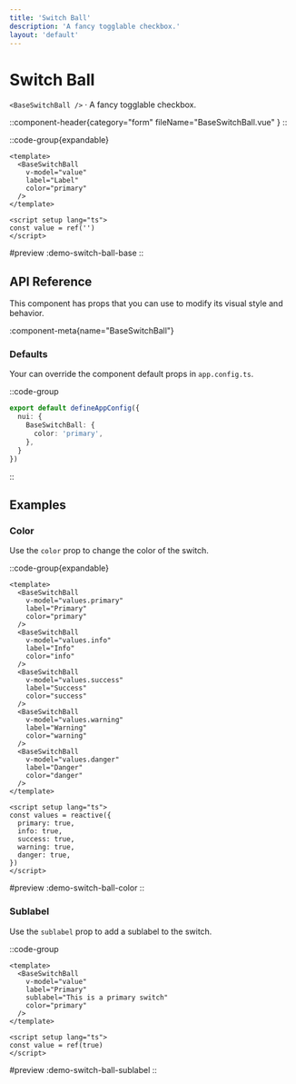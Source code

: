 ```yaml
---
title: 'Switch Ball'
description: 'A fancy togglable checkbox.'
layout: 'default'
---
```


# Switch Ball

`<BaseSwitchBall />` · A fancy togglable checkbox.

::component-header{category="form" fileName="BaseSwitchBall.vue" }
::

::code-group{expandable}

```vue [DemoSwitchBallBase.vue]
<template>
  <BaseSwitchBall
    v-model="value"
    label="Label"
    color="primary"
  />
</template>

<script setup lang="ts">
const value = ref('')
</script>
```

#preview
:demo-switch-ball-base
::

## API Reference

This component has props that you can use to modify its visual style and behavior.

:component-meta{name="BaseSwitchBall"}

### Defaults

Your can override the component default props in `app.config.ts`.

::code-group

```ts [app.config.ts]
export default defineAppConfig({
  nui: {
    BaseSwitchBall: {
      color: 'primary',
    },
  }
})
```
::

## Examples

### Color

Use the `color` prop to change the color of the switch.

::code-group{expandable}

```vue [DemoSwitchBallColor.vue]
<template>
  <BaseSwitchBall
    v-model="values.primary"
    label="Primary"
    color="primary"
  />
  <BaseSwitchBall
    v-model="values.info"
    label="Info"
    color="info"
  />
  <BaseSwitchBall
    v-model="values.success"
    label="Success"
    color="success"
  />
  <BaseSwitchBall
    v-model="values.warning"
    label="Warning"
    color="warning"
  />
  <BaseSwitchBall
    v-model="values.danger"
    label="Danger"
    color="danger"
  />
</template>

<script setup lang="ts">
const values = reactive({
  primary: true,
  info: true,
  success: true,
  warning: true,
  danger: true,
})
</script>
```

#preview
:demo-switch-ball-color
::

### Sublabel

Use the `sublabel` prop to add a sublabel to the switch.

::code-group

```vue [DemoSwitchSublabel.vue]
<template>
  <BaseSwitchBall
    v-model="value"
    label="Primary"
    sublabel="This is a primary switch"
    color="primary"
  />
</template>

<script setup lang="ts">
const value = ref(true)
</script>
```

#preview
:demo-switch-ball-sublabel
::